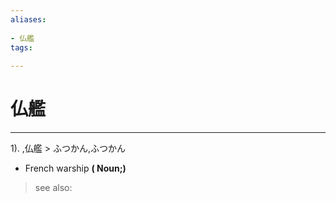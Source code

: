```yaml
---
aliases:
    
- 仏艦
tags:
    
---
```


# 仏艦
---
1).
,仏艦 > ふつかん,ふつかん

- French warship
**( Noun;)**
> see also: 
            